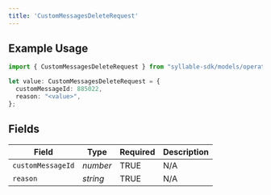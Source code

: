 ```yaml
---
title: 'CustomMessagesDeleteRequest'
---
```


## Example Usage

```typescript
import { CustomMessagesDeleteRequest } from "syllable-sdk/models/operations";

let value: CustomMessagesDeleteRequest = {
  customMessageId: 885022,
  reason: "<value>",
};
```

## Fields

| Field              | Type               | Required           | Description        |
| ------------------ | ------------------ | ------------------ | ------------------ |
| `customMessageId`  | *number*           | TRUE | N/A                |
| `reason`           | *string*           | TRUE | N/A                |